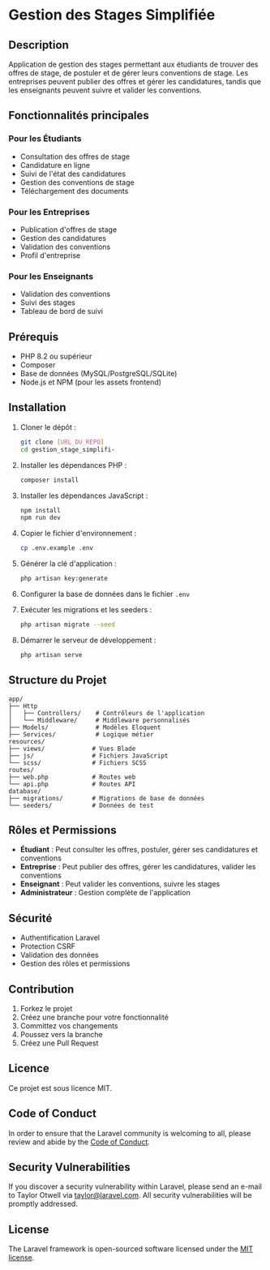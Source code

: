 # Gestion des Stages Simplifiée

## Description
Application de gestion des stages permettant aux étudiants de trouver des offres de stage, de postuler et de gérer leurs conventions de stage. Les entreprises peuvent publier des offres et gérer les candidatures, tandis que les enseignants peuvent suivre et valider les conventions.

## Fonctionnalités principales

### Pour les Étudiants
- Consultation des offres de stage
- Candidature en ligne
- Suivi de l'état des candidatures
- Gestion des conventions de stage
- Téléchargement des documents

### Pour les Entreprises
- Publication d'offres de stage
- Gestion des candidatures
- Validation des conventions
- Profil d'entreprise

### Pour les Enseignants
- Validation des conventions
- Suivi des stages
- Tableau de bord de suivi

## Prérequis

- PHP 8.2 ou supérieur
- Composer
- Base de données (MySQL/PostgreSQL/SQLite)
- Node.js et NPM (pour les assets frontend)

## Installation

1. Cloner le dépôt :
   ```bash
   git clone [URL_DU_REPO]
   cd gestion_stage_simplifi-
   ```

2. Installer les dépendances PHP :
   ```bash
   composer install
   ```

3. Installer les dépendances JavaScript :
   ```bash
   npm install
   npm run dev
   ```

4. Copier le fichier d'environnement :
   ```bash
   cp .env.example .env
   ```

5. Générer la clé d'application :
   ```bash
   php artisan key:generate
   ```

6. Configurer la base de données dans le fichier `.env`

7. Exécuter les migrations et les seeders :
   ```bash
   php artisan migrate --seed
   ```

8. Démarrer le serveur de développement :
   ```bash
   php artisan serve
   ```

## Structure du Projet

```
app/
├── Http
│   ├── Controllers/    # Contrôleurs de l'application
│   └── Middleware/     # Middleware personnalisés
├── Models/             # Modèles Eloquent
├── Services/           # Logique métier
resources/
├── views/             # Vues Blade
├── js/                # Fichiers JavaScript
└── scss/              # Fichiers SCSS
routes/
├── web.php            # Routes web
└── api.php            # Routes API
database/
├── migrations/        # Migrations de base de données
└── seeders/           # Données de test
```

## Rôles et Permissions

- **Étudiant** : Peut consulter les offres, postuler, gérer ses candidatures et conventions
- **Entreprise** : Peut publier des offres, gérer les candidatures, valider les conventions
- **Enseignant** : Peut valider les conventions, suivre les stages
- **Administrateur** : Gestion complète de l'application

## Sécurité

- Authentification Laravel
- Protection CSRF
- Validation des données
- Gestion des rôles et permissions

## Contribution

1. Forkez le projet
2. Créez une branche pour votre fonctionnalité
3. Committez vos changements
4. Poussez vers la branche
5. Créez une Pull Request

## Licence

Ce projet est sous licence MIT.

## Code of Conduct

In order to ensure that the Laravel community is welcoming to all, please review and abide by the [Code of Conduct](https://laravel.com/docs/contributions#code-of-conduct).

## Security Vulnerabilities

If you discover a security vulnerability within Laravel, please send an e-mail to Taylor Otwell via [taylor@laravel.com](mailto:taylor@laravel.com). All security vulnerabilities will be promptly addressed.

## License

The Laravel framework is open-sourced software licensed under the [MIT license](https://opensource.org/licenses/MIT).
